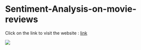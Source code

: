 # Sentiment-Analysis-on-movie-reviews
Click on the link to visit the website : [link](https://sentiment-analysis-on-movie-reviews.streamlit.app/)
<p><img src="[https://pin.it/yIsE0jQh2](https://drive.google.com/file/d/1Lx01CsKd7PLu2TBypLKuLTJm6Wi66z1Y/view?usp=sharing)"/></p>

